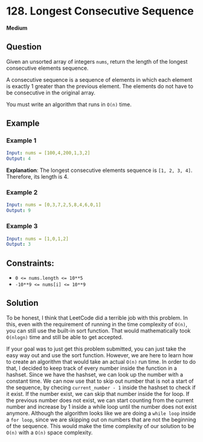 # 128. Longest Consecutive Sequence
**Medium**

## Question
Given an unsorted array of integers `nums`, return the length of the longest consecutive elements sequence.

A consecutive sequence is a sequence of elements in which each element is exactly 1 greater than the previous element. The elements do not have to be consecutive in the original array.

You must write an algorithm that runs in `O(n)` time.

## Example
### Example 1
```yaml
Input: nums = [100,4,200,1,3,2]
Output: 4
```
**Explanation**: The longest consecutive elements sequence is `[1, 2, 3, 4]`. Therefore, its length is 4.

### Example 2
```yaml
Input: nums = [0,3,7,2,5,8,4,6,0,1]
Output: 9
```

### Example 3
```yaml
Input: nums = [1,0,1,2]
Output: 3
```

## Constraints:
- `0 <= nums.length <= 10**5`
- `-10**9 <= nums[i] <= 10**9`

## Solution
To be honest, I think that LeetCode did a terrible job with this problem. In this, even with the requirement of running in the time complexity of `O(n)`, you can still use the built-in sort function. That would mathematically took `O(nlogn)` time and still be able to get accepted.

If your goal was to just get this problem submitted, you can just take the easy way out and use the sort function. However, we are here to learn how to create an algorithm that would take an actual `O(n)` run time. In order to do that, I decided to keep track of every number inside the function in a hashset. Since we have the hashset, we can look up the number with a constant time. We can now use that to skip out number that is not a start of the sequence, by checing `current_number - 1` inside the hashset to check if it exist. If the number exist, we can skip that number inside the for loop. If the previous number does not exist, we can start counting from the current number and increase by 1 inside a while loop until the number does not exist anymore. Although the algorithm looks like we are doing a `while loop` inside a `for loop`, since we are skipping out on numbers that are not the beginning of the sequence. This would make the time complexity of our solution to be `O(n)` with a `O(n)` space complexity.

